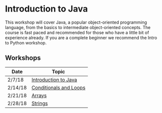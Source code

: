 # Introduction to Java

This workshop will cover Java, a popular object-oriented programming language,
from the basics to intermediate object-oriented concepts. The course is fast
paced and recommended for those who have a little bit of experience already. If
you are a complete beginner we recommend the Intro to Python workshop.

## Workshops

|Date   |Topic                      |
|-------|---------------------------|
|2/7/18 |[Introduction to Java][1]  |
|2/14/18|[Conditionals and Loops][2]|
|2/21/18|[Arrays][3]                |
|2/28/18|[Strings][4]                |


[1]: Workshop1
[2]: Workshop2
[3]: Workshop3
[4]: Workshop4
